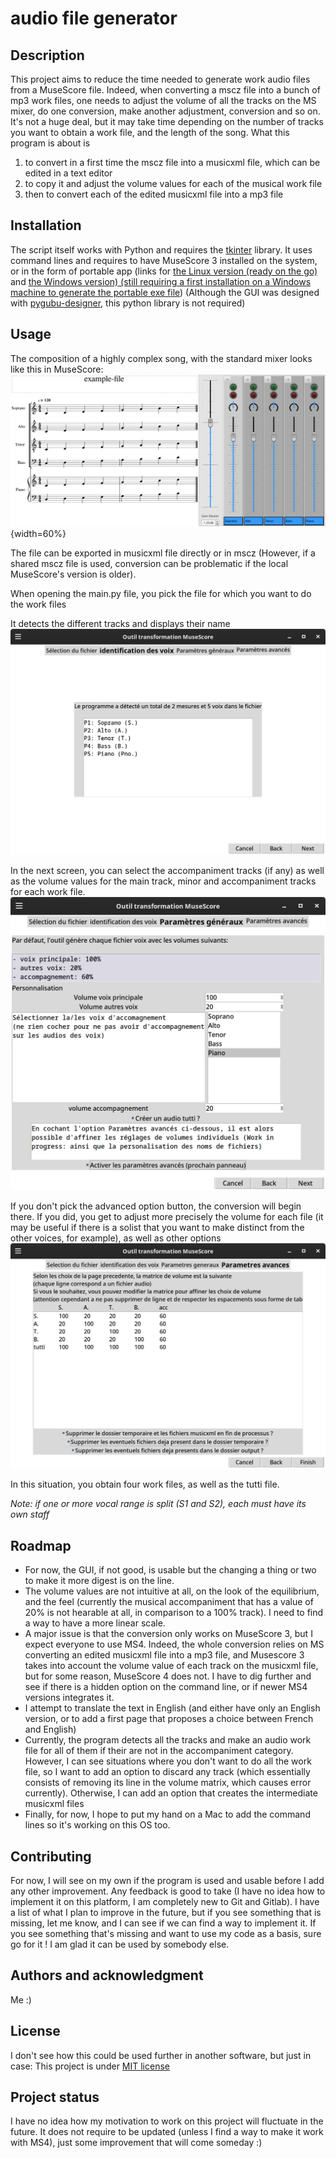 # audio file generator

## Description
This project aims to reduce the time needed to generate work audio files from a MuseScore file.
Indeed, when converting a mscz file into a bunch of mp3 work files, one needs to adjust the volume of all the tracks on the MS mixer, do one conversion, make another adjustment, conversion and so on. It's not a huge deal, but it may take time depending on the number of tracks you want to obtain a work file, and the length of the song.
What this program is about is 
1) to convert in a first time the mscz file into a musicxml file, which can be edited in a text editor
2) to copy it and adjust the volume values for each of the musical work file
3) then to convert each of the edited musicxml file into a mp3 file

## Installation
The script itself works with Python and requires the [tkinter](https://docs.python.org/3/library/tkinter.html) library. 
It uses command lines and requires to have MuseScore 3 installed on the system, or in the form of portable app (links for [the Linux version (ready on the go)](https://ftp.osuosl.org/pub/musescore-nightlies/linux/3x/stable/MuseScore-3.6.2.548021370-x86_64.AppImage) and [the Windows version) (still requiring a first installation on a Windows machine to generate the portable exe file](https://portableapps.com/apps/music_video/musescore-portable-legacy-3))
(Although the GUI was designed with [pygubu-designer](https://github.com/alejandroautalan/pygubu-designer/wiki), this python library is not required)

## Usage
The composition of a highly complex song, with the standard mixer looks like this in MuseScore:  
![composition](images/composition.png){width=60%}

The file can be exported in musicxml file directly or in mscz (However, if a shared mscz file is used, conversion can be problematic if the local MuseScore's version is older).

When opening the main.py file, you pick the file for which you want to do the work files

It detects the different tracks and displays their name  
![fenetre2](images/fenetre2.png)

In the next screen, you can select the accompaniment tracks (if any) as well as the volume values for the main track, minor and accompaniment tracks for each work file.  
![fenetre3](images/fenetre3.png)

If you don't pick the advanced option button, the conversion will begin there. If you did, you get to adjust more precisely the volume for each file (it may be useful if there is a solist that you want to make distinct from the other voices, for example), as well as other options  
![fenetre4](images/fenetre4.png)

In this situation, you obtain four work files, as well as the tutti file.

*Note: if one or more vocal range is split (S1 and S2), each must have its own staff*

## Roadmap
- For now, the GUI, if not good, is usable but the changing a thing or two to make it more digest is on the line.
- The volume values are not intuitive at all, on the look of the equilibrium, and the feel (currently the musical accompaniment that has a value of 20% is not hearable at all, in comparison to a 100% track). I need to find a way to have a more linear scale.
- A major issue is that the conversion only works on MuseScore 3, but I expect everyone to use MS4. Indeed, the whole conversion relies on MS converting an edited musicxml file into a mp3 file, and Musescore 3 takes into account the volume value of each track on the musicxml file, but for some reason, MuseScore 4 does not. I have to dig further and see if there is a hidden option on the command line, or if newer MS4 versions integrates it.
- I attempt to translate the text in English (and either have only an English version, or to add a first page that proposes a choice between French and English)
- Currently, the program detects all the tracks and make an audio work file for all of them if their are not in the accompaniment category. However, I can see situations where you don't want to do all the work file, so I want to add an option to discard any track (which essentially consists of removing its line in the volume matrix, which causes error currently). Otherwise, I can add an option that creates the intermediate musicxml files
- Finally, for now, I hope to put my hand on a Mac to add the command lines so it's working on this OS too.

## Contributing
For now, I will see on my own if the program is used and usable before I add any other improvement. 
Any feedback is good to take (I have no idea how to implement it on this platform, I am completely new to Git and Gitlab). I have a list of what I plan to improve in the future, but if you see something that is missing, let me know, and I can see if we can find a way to implement it. If you see something that's missing and want to use my code as a basis, sure go for it ! I am glad it can be used by somebody else.

## Authors and acknowledgment
Me :)

## License
I don't see how this could be used further in another software, but just in case:
This project is under [MIT license](https://opensource.org/license/mit/)

## Project status
I have no idea how my motivation to work on this project will fluctuate in the future. It does not require to be updated (unless I find a way to make it work with MS4), just some improvement that will come someday :)
